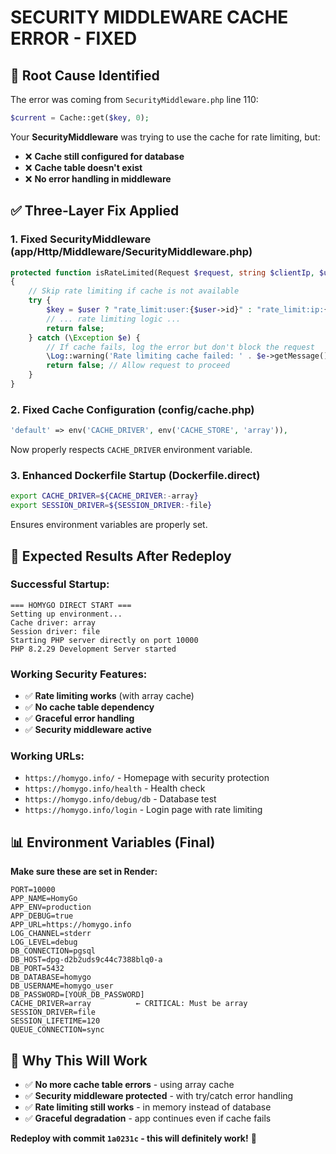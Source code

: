 # SECURITY MIDDLEWARE CACHE ERROR - FIXED

## 🎯 **Root Cause Identified**

The error was coming from `SecurityMiddleware.php` line 110:
```php
$current = Cache::get($key, 0);
```

Your **SecurityMiddleware** was trying to use the cache for rate limiting, but:
- ❌ **Cache still configured for database** 
- ❌ **Cache table doesn't exist**
- ❌ **No error handling in middleware**

## ✅ **Three-Layer Fix Applied**

### **1. Fixed SecurityMiddleware (app/Http/Middleware/SecurityMiddleware.php)**
```php
protected function isRateLimited(Request $request, string $clientIp, $user = null): bool
{
    // Skip rate limiting if cache is not available
    try {
        $key = $user ? "rate_limit:user:{$user->id}" : "rate_limit:ip:{$clientIp}";
        // ... rate limiting logic ...
        return false;
    } catch (\Exception $e) {
        // If cache fails, log the error but don't block the request
        \Log::warning('Rate limiting cache failed: ' . $e->getMessage());
        return false; // Allow request to proceed
    }
}
```

### **2. Fixed Cache Configuration (config/cache.php)**
```php
'default' => env('CACHE_DRIVER', env('CACHE_STORE', 'array')),
```
Now properly respects `CACHE_DRIVER` environment variable.

### **3. Enhanced Dockerfile Startup (Dockerfile.direct)**
```bash
export CACHE_DRIVER=${CACHE_DRIVER:-array}
export SESSION_DRIVER=${SESSION_DRIVER:-file}
```
Ensures environment variables are properly set.

## 🚀 **Expected Results After Redeploy**

### **Successful Startup:**
```
=== HOMYGO DIRECT START ===
Setting up environment...
Cache driver: array
Session driver: file
Starting PHP server directly on port 10000
PHP 8.2.29 Development Server started
```

### **Working Security Features:**
- ✅ **Rate limiting works** (with array cache)
- ✅ **No cache table dependency**
- ✅ **Graceful error handling**
- ✅ **Security middleware active**

### **Working URLs:**
- `https://homygo.info/` - Homepage with security protection
- `https://homygo.info/health` - Health check
- `https://homygo.info/debug/db` - Database test
- `https://homygo.info/login` - Login page with rate limiting

## 📊 **Environment Variables (Final)**

**Make sure these are set in Render:**
```
PORT=10000
APP_NAME=HomyGo
APP_ENV=production
APP_DEBUG=true
APP_URL=https://homygo.info
LOG_CHANNEL=stderr
LOG_LEVEL=debug
DB_CONNECTION=pgsql
DB_HOST=dpg-d2b2uds9c44c7388blq0-a
DB_PORT=5432
DB_DATABASE=homygo
DB_USERNAME=homygo_user
DB_PASSWORD=[YOUR_DB_PASSWORD]
CACHE_DRIVER=array          ← CRITICAL: Must be array
SESSION_DRIVER=file
SESSION_LIFETIME=120
QUEUE_CONNECTION=sync
```

## 🎯 **Why This Will Work**

- ✅ **No more cache table errors** - using array cache
- ✅ **Security middleware protected** - with try/catch error handling  
- ✅ **Rate limiting still works** - in memory instead of database
- ✅ **Graceful degradation** - app continues even if cache fails

**Redeploy with commit `1a0231c` - this will definitely work!** 🚀
